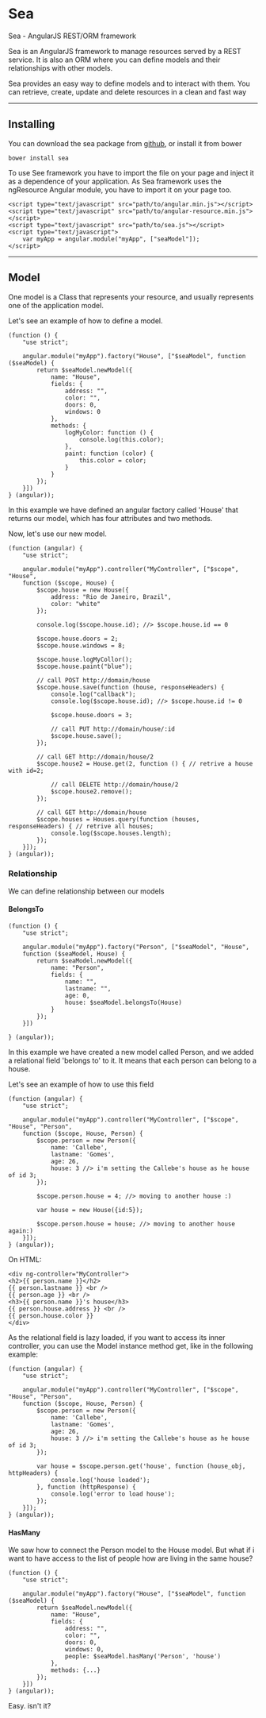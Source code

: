 # Sea

Sea - AngularJS REST/ORM framework

Sea is an AngularJS framework to manage resources served by a REST service. It is also an ORM where you can define models and their relationships with other models.

Sea provides an easy way to define models and to interact with them. You can retrieve, create, update and delete resources in a clean and fast way

***

## Installing

You can download the sea package from [github](https://github.com/callebedrums/sea), or install it from bower

	bower install sea

To use See framework you have to import the file on your page and inject it as a dependence of your application.
As Sea framework uses the ngResource Angular module, you have to import it on your page too.

	<script type="text/javascript" src="path/to/angular.min.js"></script>
	<script type="text/javascript" src="path/to/angular-resource.min.js"></script>
	<script type="text/javascript" src="path/to/sea.js"></script>
	<script type="text/javascript">
		var myApp = angular.module("myApp", ["seaModel"]);
	</script>

***

## Model

One model is a Class that represents your resource, and usually represents one of the application model.

Let's see an example of how to define a model.

	(function () {
		"use strict";
		
		angular.module("myApp").factory("House", ["$seaModel", function ($seaModel) {
		    return $seaModel.newModel({
		        name: "House",
		        fields: {
		            address: "",
		            color: "",
		            doors: 0,
		            windows: 0
		        },
		        methods: {
		            logMyColor: function () {
		                console.log(this.color);
		            },
		            paint: function (color) {
		                this.color = color;
		            }
		        }
		    });
		}])
	} (angular));
	
In this example we have defined an angular factory called 'House' that returns our model, which has four attributes and two methods.

Now, let's use our new model.

	(function (angular) {
		"use strict";
		
		angular.module("myApp").controller("MyController", ["$scope", "House",
		function ($scope, House) {
		    $scope.house = new House({
		        address: "Rio de Janeiro, Brazil",
		        color: "white"
		    });
		    
		    console.log($scope.house.id); //> $scope.house.id == 0
		    
		    $scope.house.doors = 2;
		    $scope.house.windows = 8;
		    
		    $scope.house.logMyCollor();
		    $scope.house.paint("blue");
		    
		    // call POST http://domain/house
		    $scope.house.save(function (house, responseHeaders) {
		        console.log("callback");
		        console.log($scope.house.id); //> $scope.house.id != 0
		        
		        $scope.house.doors = 3;
		        
		        // call PUT http://domain/house/:id
		        $scope.house.save();
		    });
		    
		    // call GET http://domain/house/2
		    $scope.house2 = House.get(2, function () { // retrive a house with id=2;
		    
		        // call DELETE http://domain/house/2
		        $scope.house2.remove();
		    }); 
		    
		    // call GET http://domain/house
		    $scope.houses = Houses.query(function (houses, responseHeaders) { // retrive all houses;
		        console.log($scope.houses.length);
		    }); 
		}]);
	} (angular));

### Relationship

We can define relationship between our models

#### BelongsTo

	(function () {
		"use strict";
		
		angular.module("myApp").factory("Person", ["$seaModel", "House",
		function ($seaModel, House) {
		    return $seaModel.newModel({
		        name: "Person",
		        fields: {
		            name: "",
		            lastname: "",
		            age: 0,
		            house: $seaModel.belongsTo(House)
		        }
		    });
		}])
		
	} (angular));
	
In this example we have created a new model called Person, and we added a relational field 'belongs to' to it. It means that each person can belong to a house.

Let's see an example of how to use this field

	(function (angular) {
		"use strict";
		
		angular.module("myApp").controller("MyController", ["$scope", "House", "Person",
		function ($scope, House, Person) {
		    $scope.person = new Person({
		    	name: 'Callebe',
		    	lastname: 'Gomes',
		    	age: 26,
		    	house: 3 //> i'm setting the Callebe's house as he house of id 3;
		    });
		    
		    $scope.person.house = 4; //> moving to another house :)
		    
		    var house = new House({id:5});
		    
		    $scope.person.house = house; //> moving to another house again:)
		}]);
	} (angular));

On HTML:

	<div ng-controller="MyController">
	<h2>{{ person.name }}</h2>
	{{ person.lastname }} <br />
	{{ person.age }} <br />
	<h3>{{ person.name }}'s house</h3>
	{{ person.house.address }} <br />
	{{ person.house.color }}
	</div>

As the relational field is lazy loaded, if you want to access its inner controller, you can use the Model instance method get, like in the following example:

	(function (angular) {
		"use strict";
		
		angular.module("myApp").controller("MyController", ["$scope", "House", "Person",
		function ($scope, House, Person) {
		    $scope.person = new Person({
		    	name: 'Callebe',
		    	lastname: 'Gomes',
		    	age: 26,
		    	house: 3 //> i'm setting the Callebe's house as he house of id 3;
		    }); 
		    
		    var house = $scope.person.get('house', function (house_obj, httpHeaders) {
		    	console.log('house loaded');
		    }, function (httpResponse) {
		    	console.log('error to load house');
		    });
		}]);
	} (angular));
	
#### HasMany

We saw how to connect the Person model to the House model. But what if i want to have access to the list of people how are living in the same house?

	(function () {
		"use strict";
		
		angular.module("myApp").factory("House", ["$seaModel", function ($seaModel) {
		    return $seaModel.newModel({
		        name: "House",
		        fields: {
		            address: "",
		            color: "",
		            doors: 0,
		            windows: 0,
		            people: $seaModel.hasMany('Person', 'house')
		        },
		        methods: {...}
		    });
		}])
	} (angular));
	
Easy. isn't it?


